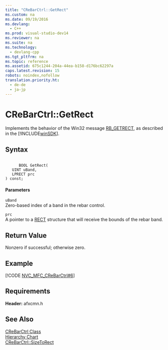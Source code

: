 ```yaml
---
title: "CReBarCtrl::GetRect"
ms.custom: na
ms.date: 09/19/2016
ms.devlang: 
  - C++
ms.prod: visual-studio-dev14
ms.reviewer: na
ms.suite: na
ms.technology: 
  - devlang-cpp
ms.tgt_pltfrm: na
ms.topic: reference
ms.assetid: 675c1244-204a-44ea-b158-d176bc62297a
caps.latest.revision: 15
robots: noindex,nofollow
translation.priority.ht: 
  - de-de
  - ja-jp
---
```

# CReBarCtrl::GetRect
Implements the behavior of the Win32 message [RB_GETRECT](http://msdn.microsoft.com/library/windows/desktop/bb774469), as described in the [!INCLUDE[winSDK](../vs140/includes/winSDK_md.md)].  
  
## Syntax  
  
```  
  
      BOOL GetRect(  
   UINT uBand,  
   LPRECT prc  
) const;  
```  
  
#### Parameters  
 `uBand`  
 Zero-based index of a band in the rebar control.  
  
 `prc`  
 A pointer to a [RECT](http://msdn.microsoft.com/library/windows/desktop/dd162897) structure that will receive the bounds of the rebar band.  
  
## Return Value  
 Nonzero if successful; otherwise zero.  
  
## Example  
 [!CODE [NVC_MFC_CReBarCtrl#6](../CodeSnippet/VS_Snippets_Cpp/NVC_MFC_CReBarCtrl#6)]  
  
## Requirements  
 **Header:** afxcmn.h  
  
## See Also  
 [CReBarCtrl Class](../vs140/CReBarCtrl-Class.md)   
 [Hierarchy Chart](../vs140/Hierarchy-Chart.md)   
 [CReBarCtrl::SizeToRect](../vs140/CReBarCtrl--SizeToRect.md)